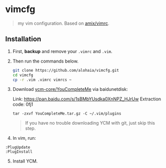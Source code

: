 # vimcfg
> my vim configuration.
> Based on [amix/vimrc](https://github.com/amix/vimrc).

## Installation

1. First, **backup** and remove your `.vimrc` and `.vim`.

2. Then run the commands below.

   ```bash
   git clone https://github.com/alohaia/vimcfg.git
   cd vimcfg
   cp -r .vim .vimrc vimrcs ~
   ```

3. Download [ycm-core/YouCompleteMe](https://github.com/ycm-core/YouCompleteMe) via baidunetdisk: 

   Link: https://pan.baidu.com/s/1sBMbYUsdka0XnNPZ_HJrUw  Extraction code: 0fj1

   ```
   tar -zxvf YouCompleteMe.tar.gz -C ~/.vim/plugins
   ```

   > If you have no trouble downloading YCM with git, just skip this step.

4. In vim, run:

```
:PlugUpdate
:PlugInstall
```

5. Install YCM.